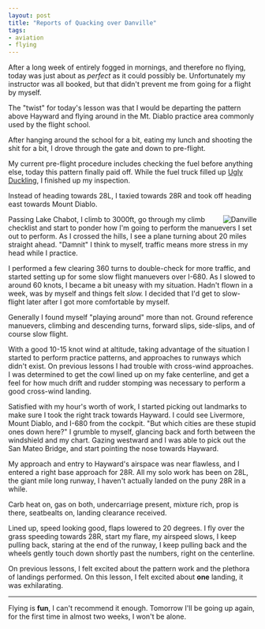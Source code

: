 ```yaml
---
layout: post
title: "Reports of Quacking over Danville"
tags:
- aviation
- flying
---
```



After a long week of entirely fogged in mornings, and therefore no flying,
today was just about as *perfect* as it could possibly be. Unfortunately my
instructor was all booked, but that didn't prevent me from going for a flight
by myself.


The "twist" for today's lesson was that I would be departing the pattern above
Hayward and flying around in the Mt. Diablo practice area commonly used by the
flight school.


After hanging around the school for a bit, eating my lunch and shooting the
shit for a bit, I drove through the gate and down to pre-flight.


My current pre-flight procedure includes checking the fuel before anything
else, today this pattern finally paid off.  While the fuel truck filled up [Ugly
Duckling](http://www.flickr.com/photos/agentdero/8920019697/), I finished up my
inspection.


Instead of heading towards 28L, I taxied towards 28R and took off heading east
towards Mount Diablo.

<img
src="http://agentdero.cachefly.net/unethicalblogger.com/images/danville-sectional.png"
align="right" alt="Danville"/>


Passing Lake Chabot, I climb to 3000ft, go through my climb checklist and start
to ponder how I'm going to perform the manuevers I set out to perform. As I
crossed the hills, I see a plane turning about 20 miles straight ahead.
"Damnit" I think to myself, traffic means more stress in my head while I
practice.


I performed a few clearing 360 turns to double-check for more traffic, and
started setting up for some slow flight manuevers over I-680. As I slowed to
around 60 knots, I became a bit uneasy with my situation. Hadn't flown in a
week, was by myself and things felt *slow.* I decided that I'd get to
slow-flight later after I got more comfortable by myself.

Generally I found myself "playing around" more than not. Ground reference
manuevers, climbing and descending turns, forward slips, side-slips, and of
course slow flight.

With a good 10-15 knot wind at altitude, taking advantage of the situation I
started to perform practice patterns, and approaches to runways which didn't
exist. On previous lessons I had trouble with cross-wind approaches. I was
determined to get the cowl lined up on my fake centerline, and get a feel for
how much drift and rudder stomping was necessary to perform a good cross-wind
landing.


Satisfied with my hour's worth of work, I started picking out landmarks to make
sure I took the right track towards Hayward. I could see Livermore, Mount
Diablo, and I-680 from the cockpit. "But which cities are these stupid ones
down here?" I grumble to myself, glancing back and forth between the windshield
and my chart. Gazing westward and I was able to pick out the San Mateo Bridge,
and start pointing the nose towards Hayward.


My approach and entry to Hayward's airspace was near flawless, and I entered
a right base approach for 28R. All my solo work has been on 28L, the giant mile
long runway, I haven't actually landed on the puny 28R in a while.


Carb heat on, gas on both, undercarriage present, mixture rich, prop is there,
seatbealts on, landing clearance received.

Lined up, speed looking good, flaps lowered to 20 degrees. I fly over the grass
speeding towards 28R, start my flare, my airspeed slows, I keep pulling back, staring at
the end of the runway, I keep pulling back and the wheels gently touch down
shortly past the numbers, right on the centerline.

On previous lessons, I felt excited about the pattern work and the plethora of
landings performed. On this lesson, I felt excited about **one** landing, it
was exhilarating.

----


Flying is **fun**, I can't recommend it enough. Tomorrow I'll be going up
again, for the first time in almost two weeks, I won't be alone.




